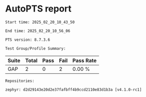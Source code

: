 # AutoPTS report

    Start time: 2025_02_20_10_43_50

    End time: 2025_02_20_10_56_06

    PTS version: 8.7.3.6
    
    Test Group/Profile Summary: 
|  Suite  | Total | Pass | Fail | Pass Rate|
|---------|-------|------|------|----------|
|GAP      |2      |0     |2     |   0.00 % |

    Repositories:

	zephyr: d2d29143e20d2e37fafbff4b9ccd2110e83d1b3a [v4.1.0-rc1]
